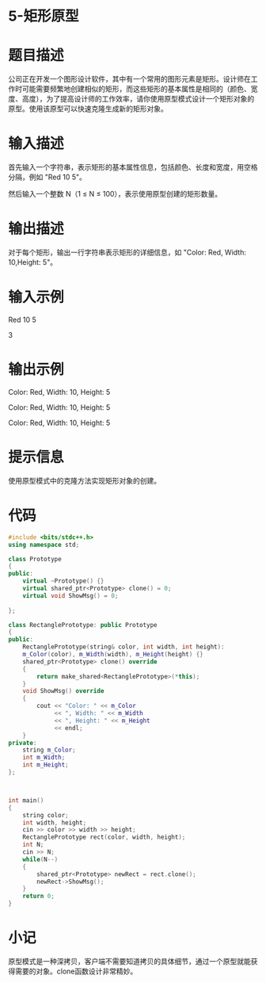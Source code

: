 # 5-矩形原型

# 题目描述

公司正在开发一个图形设计软件，其中有一个常用的图形元素是矩形。设计师在工作时可能需要频繁地创建相似的矩形，而这些矩形的基本属性是相同的（颜色、宽度、高度），为了提高设计师的工作效率，请你使用原型模式设计一个矩形对象的原型。使用该原型可以快速克隆生成新的矩形对象。

# 输入描述
首先输入一个字符串，表示矩形的基本属性信息，包括颜色、长度和宽度，用空格分隔，例如 "Red 10 5"。

然后输入一个整数 N（1 ≤ N ≤ 100），表示使用原型创建的矩形数量。

# 输出描述

对于每个矩形，输出一行字符串表示矩形的详细信息，如 "Color: Red, Width: 10,Height: 5"。

# 输入示例

Red 10 5

3

# 输出示例

Color: Red, Width: 10, Height: 5

Color: Red, Width: 10, Height: 5

Color: Red, Width: 10, Height: 5

# 提示信息

使用原型模式中的克隆方法实现矩形对象的创建。


# 代码

```cpp
#include <bits/stdc++.h>
using namespace std;

class Prototype
{
public:
    virtual ~Prototype() {}
    virtual shared_ptr<Prototype> clone() = 0;
    virtual void ShowMsg() = 0;
    
};

class RectanglePrototype: public Prototype
{
public:
    RectanglePrototype(string& color, int width, int height):
    m_Color(color), m_Width(width), m_Height(height) {}
    shared_ptr<Prototype> clone() override
    {
        return make_shared<RectanglePrototype>(*this);
    }
    void ShowMsg() override
    {
        cout << "Color: " << m_Color 
             << ", Width: " << m_Width 
             << ", Height: " << m_Height
             << endl;
    }
private:
    string m_Color;
    int m_Width;
    int m_Height;
};



int main()
{
    string color;
    int width, height;
    cin >> color >> width >> height;
    RectanglePrototype rect(color, width, height);
    int N;
    cin >> N;
    while(N--)
    {
        shared_ptr<Prototype> newRect = rect.clone();
        newRect->ShowMsg();
    }
    return 0;
}
```

# 小记

原型模式是一种深拷贝，客户端不需要知道拷贝的具体细节，通过一个原型就能获得需要的对象。clone函数设计非常精妙。